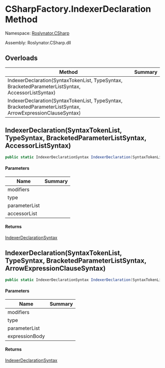 # CSharpFactory\.IndexerDeclaration Method

Namespace: [Roslynator.CSharp](../../README.md)

Assembly: Roslynator\.CSharp\.dll

## Overloads

| Method | Summary |
| ------ | ------- |
| IndexerDeclaration\(SyntaxTokenList, TypeSyntax, BracketedParameterListSyntax, AccessorListSyntax\) | |
| IndexerDeclaration\(SyntaxTokenList, TypeSyntax, BracketedParameterListSyntax, ArrowExpressionClauseSyntax\) | |

## IndexerDeclaration\(SyntaxTokenList, TypeSyntax, BracketedParameterListSyntax, AccessorListSyntax\)

```csharp
public static IndexerDeclarationSyntax IndexerDeclaration(SyntaxTokenList modifiers, TypeSyntax type, BracketedParameterListSyntax parameterList, AccessorListSyntax accessorList)
```

#### Parameters

| Name | Summary |
| ---- | ------- |
| modifiers | |
| type | |
| parameterList | |
| accessorList | |

#### Returns

[IndexerDeclarationSyntax](https://docs.microsoft.com/en-us/dotnet/api/microsoft.codeanalysis.csharp.syntax.indexerdeclarationsyntax)

## IndexerDeclaration\(SyntaxTokenList, TypeSyntax, BracketedParameterListSyntax, ArrowExpressionClauseSyntax\)

```csharp
public static IndexerDeclarationSyntax IndexerDeclaration(SyntaxTokenList modifiers, TypeSyntax type, BracketedParameterListSyntax parameterList, ArrowExpressionClauseSyntax expressionBody)
```

#### Parameters

| Name | Summary |
| ---- | ------- |
| modifiers | |
| type | |
| parameterList | |
| expressionBody | |

#### Returns

[IndexerDeclarationSyntax](https://docs.microsoft.com/en-us/dotnet/api/microsoft.codeanalysis.csharp.syntax.indexerdeclarationsyntax)

